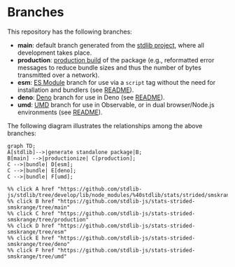 <!--

@license Apache-2.0

Copyright (c) 2022 The Stdlib Authors.

Licensed under the Apache License, Version 2.0 (the "License");
you may not use this file except in compliance with the License.
You may obtain a copy of the License at

    http://www.apache.org/licenses/LICENSE-2.0

Unless required by applicable law or agreed to in writing, software
distributed under the License is distributed on an "AS IS" BASIS,
WITHOUT WARRANTIES OR CONDITIONS OF ANY KIND, either express or implied.
See the License for the specific language governing permissions and
limitations under the License.

-->

# Branches

This repository has the following branches:

-   **main**: default branch generated from the [stdlib project][stdlib-url], where all development takes place.
-   **production**: [production build][production-url] of the package (e.g., reformatted error messages to reduce bundle sizes and thus the number of bytes transmitted over a network).
-   **esm**: [ES Module][esm-url] branch for use via a `script` tag without the need for installation and bundlers (see [README][esm-readme]).
-   **deno**: [Deno][deno-url] branch for use in Deno (see [README][deno-readme]).
-   **umd**: [UMD][umd-url] branch for use in Observable, or in dual browser/Node.js environments (see [README][umd-readme]).

The following diagram illustrates the relationships among the above branches:

```mermaid
graph TD;
A[stdlib]-->|generate standalone package|B;
B[main] -->|productionize| C[production];
C -->|bundle| D[esm];
C -->|bundle| E[deno];
C -->|bundle| F[umd];

%% click A href "https://github.com/stdlib-js/stdlib/tree/develop/lib/node_modules/%40stdlib/stats/strided/smskrange"
%% click B href "https://github.com/stdlib-js/stats-strided-smskrange/tree/main"
%% click C href "https://github.com/stdlib-js/stats-strided-smskrange/tree/production"
%% click D href "https://github.com/stdlib-js/stats-strided-smskrange/tree/esm"
%% click E href "https://github.com/stdlib-js/stats-strided-smskrange/tree/deno"
%% click F href "https://github.com/stdlib-js/stats-strided-smskrange/tree/umd"
```

[stdlib-url]: https://github.com/stdlib-js/stdlib/tree/develop/lib/node_modules/%40stdlib/stats/strided/smskrange
[production-url]: https://github.com/stdlib-js/stats-strided-smskrange/tree/production
[deno-url]: https://github.com/stdlib-js/stats-strided-smskrange/tree/deno
[deno-readme]: https://github.com/stdlib-js/stats-strided-smskrange/blob/deno/README.md
[umd-url]: https://github.com/stdlib-js/stats-strided-smskrange/tree/umd
[umd-readme]: https://github.com/stdlib-js/stats-strided-smskrange/blob/umd/README.md
[esm-url]: https://github.com/stdlib-js/stats-strided-smskrange/tree/esm
[esm-readme]: https://github.com/stdlib-js/stats-strided-smskrange/blob/esm/README.md